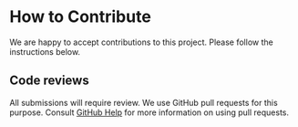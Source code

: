 # How to Contribute

We are happy to accept contributions to this project. Please follow the instructions below.

## Code reviews

All submissions will require review. We
use GitHub pull requests for this purpose. Consult
[GitHub Help](https://help.github.com/articles/about-pull-requests/) for more
information on using pull requests.
